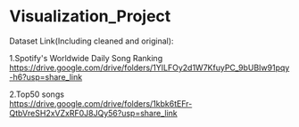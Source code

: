 # Visualization_Project

Dataset Link(Including cleaned and original):

1.Spotify's Worldwide Daily Song Ranking<br>
https://drive.google.com/drive/folders/1YILFOy2d1W7KfuyPC_9bUBIw91pqy-h6?usp=share_link

2.Top50 songs<br>
https://drive.google.com/drive/folders/1kbk6tEFr-QtbVreSH2xVZxRF0J8JQy56?usp=share_link

